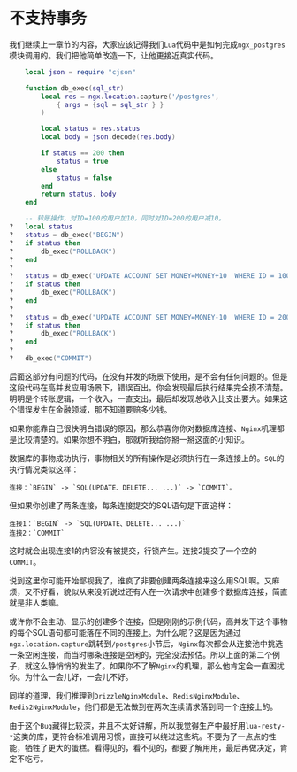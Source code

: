 # 不支持事务

我们继续上一章节的内容，大家应该记得我们`Lua`代码中是如何完成`ngx_postgres`模块调用的。我们把他简单改造一下，让他更接近真实代码。

```lua
	local json = require "cjson"

	function db_exec(sql_str)
	    local res = ngx.location.capture('/postgres',
	        { args = {sql = sql_str } }
	    )

	    local status = res.status
	    local body = json.decode(res.body)

	    if status == 200 then
	        status = true
	    else
	        status = false
	    end
	    return status, body
	end

	-- 转账操作，对ID=100的用户加10，同时对ID=200的用户减10。
?	local status 
?	status = db_exec("BEGIN")
?	if status then
?		db_exec("ROLLBACK")
?	end
?
?	status = db_exec("UPDATE ACCOUNT SET MONEY=MONEY+10  WHERE ID = 100")
?	if status then
?		db_exec("ROLLBACK")
?	end
?
?	status = db_exec("UPDATE ACCOUNT SET MONEY=MONEY-10  WHERE ID = 200")
?	if status then
?		db_exec("ROLLBACK")
?	end
?
?	db_exec("COMMIT")
```

后面这部分有问题的代码，在没有并发的场景下使用，是不会有任何问题的。但是这段代码在高并发应用场景下，错误百出。你会发现最后执行结果完全摸不清楚。明明是个转账逻辑，一个收入，一直支出，最后却发现总收入比支出要大。如果这个错误发生在金融领域，那不知道要赔多少钱。

如果你能靠自己很快明白错误的原因，那么恭喜你你对数据库连接、`Nginx`机理都是比较清楚的。如果你想不明白，那就听我给你掰一掰这面的小知识。

数据库的事物成功执行，事物相关的所有操作是必须执行在一条连接上的。`SQL`的执行情况类似这样：

```
连接：`BEGIN` -> `SQL(UPDATE、DELETE... ...)` -> `COMMIT`。
```

但如果你创建了两条连接，每条连接提交的SQL语句是下面这样：

```
连接1：`BEGIN` -> `SQL(UPDATE、DELETE... ...)` 
连接2：`COMMIT`
```

这时就会出现连接1的内容没有被提交，行锁产生。连接2提交了一个空的`COMMIT`。

说到这里你可能开始鄙视我了，谁疯了非要创建两条连接来这么用SQL啊。又麻烦，又不好看，貌似从来没听说过还有人在一次请求中创建多个数据库连接，简直就是非人类嘛。

或许你不会主动、显示的创建多个连接，但是刚刚的示例代码，高并发下这个事物的每个SQL语句都可能落在不同的连接上。为什么呢？这是因为通过`ngx.location.capture`跳转到`/postgres`小节后，`Nginx`每次都会从连接池中挑选一条空闲连接，而当时哪条连接是空闲的，完全没法预估。所以上面的第二个例子，就这么静悄悄的发生了。如果你不了解`Nginx`的机理，那么他肯定会一直困扰你。为什么一会儿好，一会儿不好。

同样的道理，我们推理到`DrizzleNginxModule`、`RedisNginxModule`、`Redis2NginxModule`，他们都是无法做到在两次连续请求落到同一个连接上的。

由于这个`Bug`藏得比较深，并且不太好讲解，所以我觉得生产中最好用`lua-resty-*`这类的库，更符合标准调用习惯，直接可以绕过这些坑。不要为了一点点的性能，牺牲了更大的蛋糕。看得见的，看不见的，都要了解用用，最后再做决定，肯定不吃亏。

